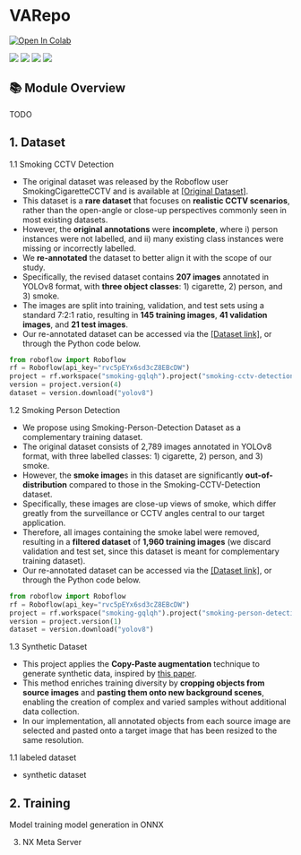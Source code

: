 # VARepo

[![Open In Colab](https://colab.research.google.com/assets/colab-badge.svg)](https://colab.research.google.com/drive/1adLKs0VtXp50P37aBb1ZN4qpXhlA2vYH?usp=sharing)

[![](https://img.shields.io/badge/Windows-11-0078D6?style=flat-square&logo=Windows)](https://www.microsoft.com/en-us/windows/)
[![](https://img.shields.io/badge/Cuda-11.8-6B8E23?style=flat-square&logo=Nvidia)](https://developer.nvidia.com/cuda-11.6-download-archive?target_os=Windows&target_arch=x86_64&target_version=10&target_type=exelocal)
[![](https://img.shields.io/badge/Python-3.13-3776AB?style=flat-square&logo=Python)](https://www.python.org/)
[![](https://img.shields.io/badge/PyTorch-000000?style=flat-square&logo=PyTorch)](https://pytorch.org/)

## 📚 Module Overview

TODO

## 1. Dataset

1.1 Smoking CCTV Detection
- The original dataset was released by the Roboflow user SmokingCigaretteCCTV and is available at [[Original Dataset]](https://universe.roboflow.com/smokingcigarettecctv/smoking-cctv-detection).
- This dataset is a **rare dataset** that focuses on **realistic CCTV scenarios**, rather than the open-angle or close-up perspectives commonly seen in most existing datasets.
- However, the **original annotations** were **incomplete**, where i) person instances were not labelled, and ii) many existing class instances were missing or incorrectly labelled.
- We **re-annotated** the dataset to better align it with the scope of our study.
- Specifically, the revised dataset contains **207 images** annotated in YOLOv8 format, with **three object classes**: 1) cigarette, 2) person, and 3) smoke.
- The images are split into training, validation, and test sets using a standard 7:2:1 ratio, resulting in **145 training images**, **41 validation images**, and **21 test images**. 
- Our re-annotated dataset can be accessed via the [[Dataset link]](https://universe.roboflow.com/smoking-gqlqh/smoking-cctv-detection-x4fjr), or through the Python code below.

```python
from roboflow import Roboflow
rf = Roboflow(api_key="rvc5pEYx6sd3cZ8EBcDW")
project = rf.workspace("smoking-gqlqh").project("smoking-cctv-detection-x4fjr")
version = project.version(4)
dataset = version.download("yolov8")
```

1.2 Smoking Person Detection
- We propose using Smoking-Person-Detection Dataset as a complementary training dataset.
- The original dataset consists of 2,789 images annotated in YOLOv8 format, with three labelled classes: 1) cigarette, 2) person, and 3) smoke.
- However, the **smoke image**s in this dataset are significantly **out-of-distribution** compared to those in the Smoking-CCTV-Detection dataset.
- Specifically, these images are close-up views of smoke, which differ greatly from the surveillance or CCTV angles central to our target application.
- Therefore, all images containing the smoke label were removed, resulting in a **filtered dataset** of **1,960 training images** (we discard validation and test set, since this dataset is meant for complementary training dataset).
- Our re-annotated dataset can be accessed via the [[Dataset link]](https://universe.roboflow.com/smoking-gqlqh/smoking-person-detection-2-ijwga), or through the Python code below. 

```python
from roboflow import Roboflow
rf = Roboflow(api_key="rvc5pEYx6sd3cZ8EBcDW")
project = rf.workspace("smoking-gqlqh").project("smoking-person-detection-2-ijwga")
version = project.version(1)
dataset = version.download("yolov8")
```

1.3 Synthetic Dataset
- This project applies the **Copy-Paste augmentation** technique to generate synthetic data, inspired by [this paper](https://openaccess.thecvf.com/content/CVPR2021/papers/Ghiasi_Simple_Copy-Paste_Is_a_Strong_Data_Augmentation_Method_for_Instance_CVPR_2021_paper.pdf).
- This method enriches training diversity by **cropping objects from source images** and **pasting them onto new background scenes**, enabling the creation of complex and varied samples without additional data collection. 
- In our implementation, all annotated objects from each source image are selected and pasted onto a target image that has been resized to the same resolution.



1.1 labeled dataset
- synthetic dataset

## 2. Training

Model training
model generation in ONNX


3. NX Meta Server
